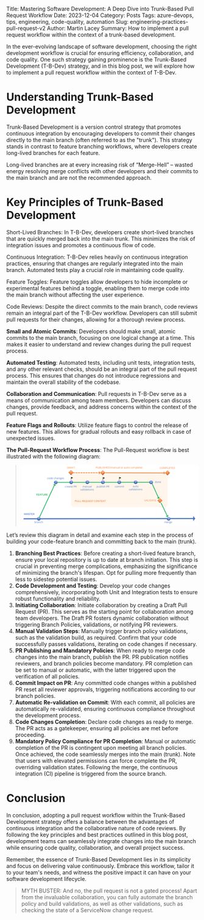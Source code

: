 Title: Mastering Software Development: A Deep Dive into Trunk-Based Pull Request Workflow
Date: 2023-12-04
Category: Posts 
Tags: azure-devops, tips, engineering, code-quality, automation
Slug: engineering-practices-pull-request-v2
Author: Martin Lacey
Summary: How to implement a pull request workflow within the context of a trunk-based development.

In the ever-evolving landscape of software development, choosing the right development workflow is crucial for ensuring efficiency, collaboration, and code quality. One such strategy gaining prominence is the Trunk-Based Development (T-B-Dev) strategy, and in this blog post, we will explore how to implement a pull request workflow within the context of T-B-Dev.

# Understanding Trunk-Based Development

Trunk-Based Development is a version control strategy that promotes continuous integration by encouraging developers to commit their changes directly to the main branch (often referred to as the "trunk"). This strategy stands in contrast to feature branching workflows, where developers create long-lived branches for each feature.  

Long-lived branches are at every increasing risk of “Merge-Hell” – wasted energy resolving merge conflicts with other developers and their commits to the main branch and are not the recommended approach.

# Key Principles of Trunk-Based Development

Short-Lived Branches: In T-B-Dev, developers create short-lived branches that are quickly merged back into the main trunk. This minimizes the risk of integration issues and promotes a continuous flow of code.

Continuous Integration: T-B-Dev relies heavily on continuous integration practices, ensuring that changes are regularly integrated into the main branch. Automated tests play a crucial role in maintaining code quality.

Feature Toggles: Feature toggles allow developers to hide incomplete or experimental features behind a toggle, enabling them to merge code into the main branch without affecting the user experience.

Code Reviews: Despite the direct commits to the main branch, code reviews remain an integral part of the T-B-Dev workflow. Developers can still submit pull requests for their changes, allowing for a thorough review process.

**Small and Atomic Commits**: Developers should make small, atomic commits to the main branch, focusing on one logical change at a time. This makes it easier to understand and review changes during the pull request process.

**Automated Testing**: Automated tests, including unit tests, integration tests, and any other relevant checks, should be an integral part of the pull request process. This ensures that changes do not introduce regressions and maintain the overall stability of the codebase.

**Collaboration and Communication**: Pull requests in T-B-Dev serve as a means of communication among team members. Developers can discuss changes, provide feedback, and address concerns within the context of the pull request.

**Feature Flags and Rollouts**: Utilize feature flags to control the release of new features. This allows for gradual rollouts and easy rollback in case of unexpected issues.

**The Pull-Request Workflow Process**: The Pull-Request workflow is best illustrated with the following diagram:

> ![Workflow](../images/engineering-practices-pull-request-1.png) 
   
Let’s review this diagram in detail and examine each step in the process of building your code-feature branch and committing back to the main (trunk).

1. **Branching Best Practices**: Before creating a short-lived feature branch, ensure your local repository is up to date at branch initiation. This step is crucial in preventing merge complications, emphasizing the significance of minimizing the branch's lifespan. Opt for pulling more frequently than less to sidestep potential issues.
2. **Code Development and Testing**: Develop your code changes comprehensively, incorporating both Unit and Integration tests to ensure robust functionality and reliability.
3. **Initiating Collaboration**: Initiate collaboration by creating a Draft Pull Request (PR). This serves as the starting point for collaboration among team developers. The Draft PR fosters dynamic collaboration without triggering Branch Policies, validations, or notifying PR reviewers.
4. **Manual Validation Steps**: Manually trigger branch policy validations, such as the validation build, as required. Confirm that your code successfully passes validations, iterating on code changes if necessary.
5. **PR Publishing and Mandatory Policies**: When ready to merge code changes into the main branch, publish the PR. PR publication notifies reviewers, and branch policies become mandatory. PR completion can be set to manual or automatic, with the latter triggered upon the verification of all policies.
6. **Commit Impact on PR**: Any committed code changes within a published PR reset all reviewer approvals, triggering notifications according to our branch policies.
7. **Automatic Re-validation on Commit**: With each commit, all policies are automatically re-validated, ensuring continuous compliance throughout the development process.
8. **Code Changes Completion**: Declare code changes as ready to merge. The PR acts as a gatekeeper, ensuring all policies are met before proceeding.
9. **Mandatory Policy Compliance for PR Completion**: Manual or automatic completion of the PR is contingent upon meeting all branch policies. Once achieved, the code seamlessly merges into the main (trunk). Note that users with elevated permissions can force complete the PR, overriding validation states. Following the merge, the continuous integration (CI) pipeline is triggered from the source branch.  

# Conclusion

In conclusion, adopting a pull request workflow within the Trunk-Based Development strategy offers a balance between the advantages of continuous integration and the collaborative nature of code reviews. By following the key principles and best practices outlined in this blog post, development teams can seamlessly integrate changes into the main branch while ensuring code quality, collaboration, and overall project success.

Remember, the essence of Trunk-Based Development lies in its simplicity and focus on delivering value continuously. Embrace this workflow, tailor it to your team's needs, and witness the positive impact it can have on your software development lifecycle.

>
> MYTH BUSTER: And no, the pull request is not a gated process! Apart from the invaluable collaboration, you can fully automate the branch policy and build validations, as well as other validations, such as checking the state of a ServiceNow change request. 
>

